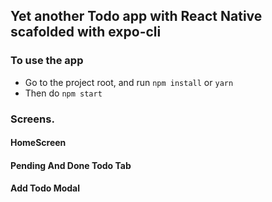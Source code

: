 ## Yet another Todo app with React Native scafolded with expo-cli

### To use the app
- Go to the project root, and run `npm install` or `yarn`
- Then do `npm start`


### Screens.

#### HomeScreen


#### Pending And Done Todo Tab


#### Add Todo Modal
